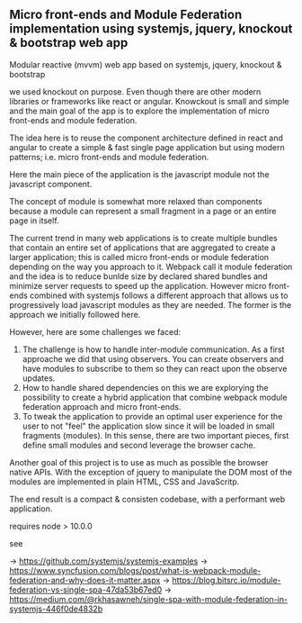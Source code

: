 ## Micro front-ends and Module Federation implementation using systemjs, jquery, knockout & bootstrap web app

Modular reactive (mvvm) web app based on systemjs, jquery, knockout & bootstrap

we used knockout on purpose. Even though there are other modern libraries or frameworks like react or angular. Knowckout is small and simple and the main goal of the app is to explore the implementation of micro front-ends and module federation.

The idea here is to reuse the component architecture defined in react and angular to create a simple & fast single page application but using modern patterns; i.e. micro front-ends and module federation.

Here the main piece of the application is the javascript module not the javascript component.

The concept of module is somewhat more relaxed than components because a module can represent a small fragment in a page or an entire page in itself.

The current trend in many web applications is to create multiple bundles that contain an entire set of applications that are aggregated to create a larger application; this is called micro front-ends or module federation depending on the way you approach to it. Webpack call it module federation and the idea is to reduce bunlde size by declared shared bundles and minimize server requests to speed up the application. However micro front-ends combined with systemjs follows a different approach that allows us to progressively load javascript modules as they are needed. The former is the approach we initially followed here. 

However, here are some challenges we faced:

1) The challenge is how to handle inter-module communication. As a first approache we did that using observers. You can create observers and have modules to subscribe to them so they can react upon the observe updates.
2) How to handle shared dependencies on this we are explorying the possibility to create a hybrid application that combine webpack module federation approach and micro front-ends.
3) To tweak the application to provide an optimal user experience for the user to not "feel" the application slow since it will be loaded in small fragments (modules). In this sense, there are two important pieces, first define small modules and second leverage the browser cache.

Another goal of this project is to use as much as possible the browser native APIs. With the exception of jquery to manipulate the DOM most of the modules are implemented in plain HTML, CSS and JavaScritp.

The end result is a compact & consisten codebase, with a performant web application.

requires node > 10.0.0

see

-> https://github.com/systemjs/systemjs-examples
-> https://www.syncfusion.com/blogs/post/what-is-webpack-module-federation-and-why-does-it-matter.aspx
-> https://blog.bitsrc.io/module-federation-vs-single-spa-47da53b67ed0
-> https://medium.com/@rkhasawneh/single-spa-with-module-federation-in-systemjs-446f0de4832b
